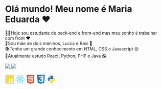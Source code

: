 <h1>Olá mundo! Meu nome é Maria Eduarda ❤️</h1>
👩‍🎓Hoje sou estudante de back-end e front-end mas meu sonho é trabalhar com front ❤️
<br/>
🤰Sou mãe de dois meninos, Lucca e Ravi 🥰
<br/>
📚Tenho um grande conhecimento em HTML, CSS e Javascript 😍
<br/>
📝Atualmente estudo React, Python, PHP e Java 😱 
<br/>
<br/>

<div>
  <a href="https://github.com/Mariaeduardarg">
  <img height="150rem" src="https://github-readme-stats.vercel.app/api?username=Mariaeduardarg&show_icons=true&theme=radical"/>
  <img height="150rem" src="https://github-readme-stats.vercel.app/api/top-langs/?username=Mariaeduardarg&hide_progress=true"/>
</div>
<br/>

<div>
  <img align="center" height="30" widht="40" src="https://raw.githubusercontent.com/devicons/devicon/master/icons/javascript/javascript-plain.svg"/>
  <img align="center" height="30" widht="40" src="https://raw.githubusercontent.com/devicons/devicon/master/icons/react/react-original.svg"/>
  <img align="center" height="30" widht="40" src="https://raw.githubusercontent.com/devicons/devicon/master/icons/html5/html5-original.svg"/>
  <img align="center" height="30" widht="40" src="https://raw.githubusercontent.com/devicons/devicon/master/icons/css3/css3-original.svg"/>
  <img align="center" height="30" widht="40" src="https://raw.githubusercontent.com/devicons/devicon/master/icons/python/python-original.svg"/>
</div>
